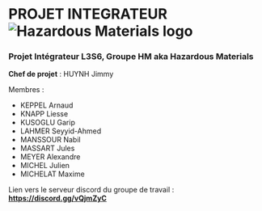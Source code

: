 # **PROJET INTEGRATEUR** ![Hazardous Materials logo](https://cdn.shopify.com/s/files/1/0329/0333/products/hard_hat_stickers_HAZARDOUS_MATERIALS_MANAGEMENT_YELLOW.png?v=1396908324)
### Projet Intégrateur L3S6, Groupe HM aka Hazardous Materials

**Chef de projet** : HUYNH Jimmy

Membres : 
* KEPPEL Arnaud
* KNAPP Liesse
* KUSOGLU Garip
* LAHMER Seyyid-Ahmed
* MANSSOUR Nabil
* MASSART Jules
* MEYER Alexandre
* MICHEL Julien
* MICHELAT Maxime

Lien vers le serveur discord du groupe de travail : **https://discord.gg/vQjmZyC**